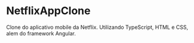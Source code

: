 # NetflixAppClone
Clone do aplicativo mobile da Netflix. Utilizando TypeScript, HTML e CSS, alem do framework Angular.
